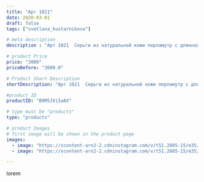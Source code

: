 ```yaml
---
title: "Арт 1021"
date: 2020-03-01
draft: false
tags: ["svetlana_kustarnikova"]

# meta description
description : "Арт 1021  Серьги из натуральной кожи перламутр с длинной кистью . Застежка гвоздики ПРОДАНО"

# product Price
price: "3000"
priceBefore: "3600.0"

# Product Short Description
shortDescription: "Арт 1021  Серьги из натуральной кожи перламутр с длинной кистью . Застежка гвоздики ПРОДАНО"

#product ID
productID: "B9M5JViIwAX"

# type must be "products"
type: "products"

# product Images
# first image will be shown in the product page
images:
  - image: "https://scontent-arn2-2.cdninstagram.com/v/t51.2885-15/e35/88241650_566795713908473_1010473774641966348_n.jpg?se=7&tp=1&_nc_ht=scontent-arn2-2.cdninstagram.com&_nc_cat=105&_nc_ohc=FUDYsSASUY0AX-hKGo3&ccb=7-4&oh=84f5b443c69f2e6107ec7671abbb216e&oe=6082864C&ig_cache_key=MjI1NTQyODgzODA2NjY4MjUzNA%3D%3D.2-ccb7-4"
  - image: "https://scontent-arn2-2.cdninstagram.com/v/t51.2885-15/e35/84316725_185990339375789_5756650980325074809_n.jpg?se=7&tp=1&_nc_ht=scontent-arn2-2.cdninstagram.com&_nc_cat=105&_nc_ohc=X7vnyipC1poAX-dUdVu&ccb=7-4&oh=b2a7be5be98edf95569f265eea3d3760&oe=608362CC&ig_cache_key=MjI1NTQyODgzODA4MzQ2ODUzMw%3D%3D.2-ccb7-4"

---
```

lorem
